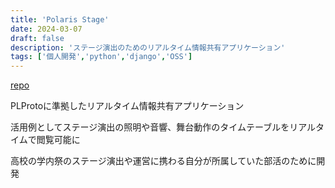 ```yaml
---
title: 'Polaris Stage'
date: 2024-03-07
draft: false
description: 'ステージ演出のためのリアルタイム情報共有アプリケーション'
tags: ['個人開発','python','django','OSS']
---
```


[repo](https://github.com/polaris-proto/polaris-stage)

PLProtoに準拠したリアルタイム情報共有アプリケーション

活用例としてステージ演出の照明や音響、舞台動作のタイムテーブルをリアルタイムで閲覧可能に

高校の学内祭のステージ演出や運営に携わる自分が所属していた部活のために開発
